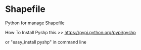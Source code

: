 # Shapefile
Python for manage Shapefile

 How To Install Pyshp  this >> https://pypi.python.org/pypi/pyshp 
 
 or "easy_install pyshp" in command line
